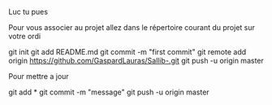 Luc tu pues


Pour vous associer au projet allez dans le répertoire courant du projet sur votre ordi

git init
git add README.md
git commit -m "first commit"
git remote add origin https://github.com/GaspardLauras/Sallib-.git
git push -u origin master


Pour mettre a jour

git add *
git commit -m "message"
git push -u origin master



